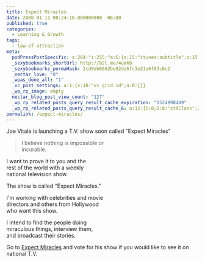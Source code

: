 ```yaml
---
title: Expect Miracles
date: 2008-01-11 00:24:18.000000000 -06:00
published: true
categories:
  - Learning & Growth
tags:
  - law-of-attraction
meta:
  podPressPostSpecific: s:264:"s:255:"a:6:{s:15:"itunes:subtitle";s:15:"##PostExcerpt##";s:14:"itunes:summary";s:15:"##PostExcerpt##";s:15:"itunes:keywords";s:17:"##WordPressCats##";s:13:"itunes:author";s:10:"##Global##";s:15:"itunes:explicit";s:7:"Default";s:12:"itunes:block";s:7:"Default";}";";
  _sexybookmarks_shortUrl: http://b2l.me/4umkb
  _sexybookmarks_permaHash: 2cd9eb6602be92da6fc1e21a6f63c6c2
  _nectar_love: "0"
  _wpas_done_all: "1"
  _vc_post_settings: a:1:{s:10:"vc_grid_id";a:0:{}}
  _wp_rp_image: empty
  nectar_blog_post_view_count: "127"
  _wp_rp_related_posts_query_result_cache_expiration: "1524998449"
  _wp_rp_related_posts_query_result_cache_6: a:12:{i:0;O:8:"stdClass":2:{s:7:"post_id";s:3:"383";s:5:"score";s:16:"86.8861245325376";}i:1;O:8:"stdClass":2:{s:7:"post_id";s:4:"1257";s:5:"score";s:18:"63.914287413681954";}i:2;O:8:"stdClass":2:{s:7:"post_id";s:3:"624";s:5:"score";s:18:"58.304155924420094";}i:3;O:8:"stdClass":2:{s:7:"post_id";s:3:"277";s:5:"score";s:18:"56.003011869169384";}i:4;O:8:"stdClass":2:{s:7:"post_id";s:3:"370";s:5:"score";s:17:"52.96415165710246";}i:5;O:8:"stdClass":2:{s:7:"post_id";s:4:"2271";s:5:"score";s:17:"50.74144902819184";}i:6;O:8:"stdClass":2:{s:7:"post_id";s:4:"2282";s:5:"score";s:17:"46.33298439925766";}i:7;O:8:"stdClass":2:{s:7:"post_id";s:3:"737";s:5:"score";s:18:"42.022179706069586";}i:8;O:8:"stdClass":2:{s:7:"post_id";s:4:"1108";s:5:"score";s:17:"41.94373827972951";}i:9;O:8:"stdClass":2:{s:7:"post_id";s:3:"411";s:5:"score";s:16:"41.8515676795056";}i:10;O:8:"stdClass":2:{s:7:"post_id";s:4:"1406";s:5:"score";s:17:"39.72103565081888";}i:11;O:8:"stdClass":2:{s:7:"post_id";s:3:"831";s:5:"score";s:17:"39.72103565081888";}}
permalink: /expect-miracles/
---
```

Joe Vitale is launching a T.V. show soon called "Expect Miracles"</p>
>I believe nothing is impossible or<br />
incurable.

I want to prove it to you and the<br />
rest of the world with a weekly<br />
national television show.

The show is called "Expect Miracles."

I'm working with celebrities and movie<br />
directors and others from Hollywood<br />
who want this show.

I intend to find the people doing<br />
miraculous things, interview them,<br />
and broadcast their stories.</p></blockquote>
<p>Go to <a href="http://www.expectmiraclestv.com/ " rel="nofollow">Expect Miracles</a> and vote for his show if you would like to see it on national T.V.</p>
